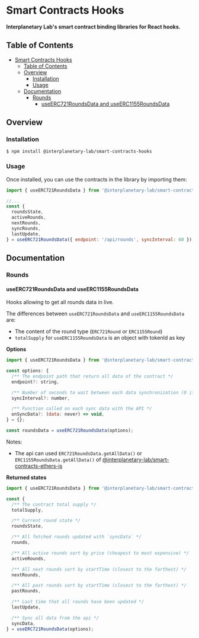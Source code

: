 # Smart Contracts Hooks

**Interplanetary Lab's smart contract binding libraries for React hooks.**

## Table of Contents

- [Smart Contracts Hooks](#smart-contracts-hooks)
  - [Table of Contents](#table-of-contents)
  - [Overview](#overview)
    - [Installation](#installation)
    - [Usage](#usage)
  - [Documentation](#documentation)
    - [Rounds](#rounds)
      - [useERC721RoundsData and useERC1155RoundsData](#useerc721roundsdata-and-useerc1155roundsdata)

## Overview

### Installation

```console
$ npm install @interplanetary-lab/smart-contracts-hooks
```

### Usage

Once installed, you can use the contracts in the library by importing them:

```javascript
import { useERC721RoundsData } from '@interplanetary-lab/smart-contracts-hooks';

//...
const {
  roundsState,
  activeRounds,
  nextRounds,
  syncRounds,
  lastUpdate,
} = useERC721RoundsData({ endpoint: '/api/rounds', syncInterval: 60 });
```

## Documentation

### Rounds

#### useERC721RoundsData and useERC1155RoundsData

Hooks allowing to get all rounds data in live.

The differences between `useERC721RoundsData` and `useERC1155RoundsData` are:

- The content of the round type (`ERC721Round` or `ERC1155Round`)
- `totalSupply` for `useERC1155RoundsData` is an object with tokenId as key

**Options**

```javascript
import { useERC721RoundsData } from '@interplanetary-lab/smart-contracts-hooks';

const options: {
  /** The endpoint path that return all data of the contract */
  endpoint?: string,

  /** Number of seconds to wait between each data synchronization (0 if only one sync) */
  syncInterval?: number,

  /** Function called on each sync data with the API */
  onSyncData?: (data: never) => void,
} = {};

const roundsData = useERC721RoundsData(options);
```

Notes:

- The api can used `ERC721RoundsData.getAllData()` or `ERC1155RoundsData.getAllData()` of [@interplanetary-lab/smart-contracts-ethers-js](https://www.npmjs.com/package/@interplanetary-lab/smart-contracts-ethers-js)

**Returned states**

```javascript
import { useERC721RoundsData } from '@interplanetary-lab/smart-contracts-hooks';

const {
  /** The contract total supply */
  totalSupply,

  /** Current round state */
  roundsState,

  /** All fetched rounds updated with `syncData` */
  rounds,

  /** All active rounds sort by price (cheapest to most expensive) */
  activeRounds,

  /** All next rounds sort by startTime (closest to the farthest) */
  nextRounds,

  /** All past rounds sort by startTime (closest to the farthest) */
  pastRounds,

  /** Last time that all rounds have been updated */
  lastUpdate,

  /** Sync all data from the api */
  syncData,
} = useERC721RoundsData(options);
```
